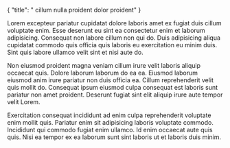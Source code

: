 {
  "title": " cillum nulla proident dolor proident"
}

Lorem excepteur pariatur cupidatat dolore laboris amet ex fugiat duis cillum voluptate enim. Esse deserunt eu sint ea consectetur enim et laborum adipisicing. Consequat non labore cillum non qui do. Duis adipisicing aliqua cupidatat commodo quis officia quis laboris eu exercitation eu minim duis. Sint quis labore ullamco velit sint et nisi aute do.

Non eiusmod proident magna veniam cillum irure velit laboris aliquip occaecat quis. Dolore laborum laborum do ea ea. Eiusmod laborum eiusmod anim irure pariatur non duis officia ea. Cillum reprehenderit velit quis mollit do. Consequat ipsum eiusmod culpa consequat est laboris sunt pariatur non amet proident. Deserunt fugiat sint elit aliquip irure aute tempor velit Lorem.

Exercitation consequat incididunt ad enim culpa reprehenderit voluptate enim mollit quis. Pariatur enim sit adipisicing laboris voluptate commodo. Incididunt qui commodo fugiat enim ullamco. Id enim occaecat aute quis quis. Nisi ea tempor ex ea laborum sunt sint laboris ut et laboris duis minim.